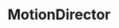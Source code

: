 ---
license: apache-2.0
title: MotionDirector
sdk: gradio
sdk_version: 3.26.0
emoji: 🏃
pinned: false
colorFrom: purple
colorTo: red
---